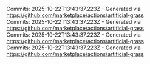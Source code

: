 Commits: 2025-10-22T13:43:37.223Z - Generated via https://github.com/marketplace/actions/artificial-grass
<br>
Commits: 2025-10-22T13:43:37.223Z - Generated via https://github.com/marketplace/actions/artificial-grass
<br>
Commits: 2025-10-22T13:43:37.223Z - Generated via https://github.com/marketplace/actions/artificial-grass
<br>
Commits: 2025-10-22T13:43:37.223Z - Generated via https://github.com/marketplace/actions/artificial-grass
<br>
